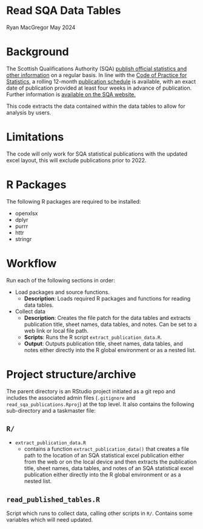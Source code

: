 Read SQA Data Tables
================
Ryan MacGregor
May 2024

# Background

The Scottish Qualifications Authority (SQA) [publish official statistics
and other information](https://www.sqa.org.uk/sqa/48269.html) on a
regular basis. In line with the [Code of Practice for
Statistics](https://code.statisticsauthority.gov.uk/), a rolling
12-month [publication schedule](https://www.sqa.org.uk/sqa/48513.html)
is available, with an exact date of publication provided at least four
weeks in advance of publication. Further information is [available on
the SQA website.](https://www.sqa.org.uk/sqa/92537.html)

This code extracts the data contained within the data tables to allow
for analysis by users.

# Limitations

The code will only work for SQA statistical publications with the
updated excel layout, this will exclude publications prior to 2022.

# R Packages

The following R packages are required to be installed:

- openxlsx
- dplyr
- purrr
- httr
- stringr

# Workflow

Run each of the following sections in order:

- Load packages and source functions.
  - **Description**: Loads required R packages and functions for reading
    data tables.
- Collect data
  - **Description**: Creates the file patch for the data tables and
    extracts publication title, sheet names, data tables, and notes. Can
    be set to a web link or local file path.
  - **Scripts**: Runs the R script `extract_publication_data.R`.
  - **Output**: Outputs publication title, sheet names, data tables, and
    notes either directly into the R global environment or as a nested
    list.

# Project structure/archive

The parent directory is an RStudio project initiated as a git repo and
includes the associated admin files (`.gitignore` and
`read_sqa_publications.Rproj`) at the top level. It also contains the
following sub-directory and a taskmaster file:

## `R/`

- `extract_publication_data.R`
  - contains a function `extract_publication_data()` that creates a file
    path to the location of an SQA statistical excel publication either
    from the web or on the local device and then extracts the
    publication title, sheet names, data tables, and notes of an SQA
    statistical excel publication either directly into the R global
    environment or as a nested list.

## `read_published_tables.R`

Script which runs to collect data, calling other scripts in `R/`.
Contains some variables which will need updated.

